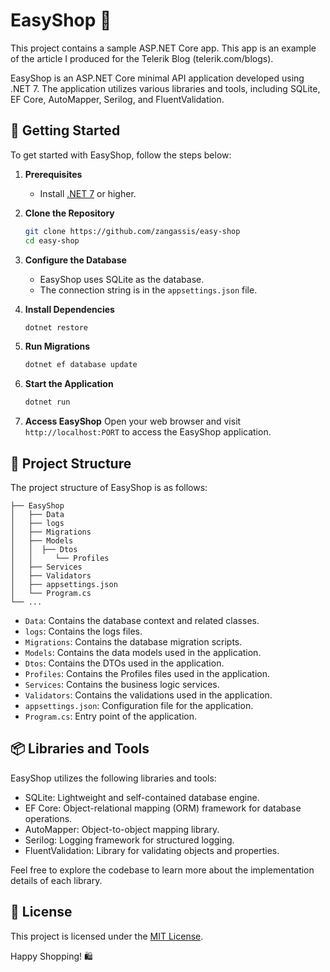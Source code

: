 # EasyShop 🛒

This project contains a sample ASP.NET Core app. This app is an example of the article I produced for the Telerik Blog (telerik.com/blogs).

EasyShop is an ASP.NET Core minimal API application developed using .NET 7. The application utilizes various libraries and tools, including SQLite, EF Core, AutoMapper, Serilog, and FluentValidation.

## 🚀 Getting Started

To get started with EasyShop, follow the steps below:

1. **Prerequisites**
   - Install [.NET 7](https://dotnet.microsoft.com/download/dotnet/7.0) or higher.

2. **Clone the Repository**
   ```bash
   git clone https://github.com/zangassis/easy-shop
   cd easy-shop
   ```

3. **Configure the Database**
   - EasyShop uses SQLite as the database.
   - The connection string is in the `appsettings.json` file.

4. **Install Dependencies**
   ```bash
   dotnet restore
   ```

5. **Run Migrations**
   ```bash
   dotnet ef database update
   ```

6. **Start the Application**
   ```bash
   dotnet run
   ```

7. **Access EasyShop**
   Open your web browser and visit `http://localhost:PORT` to access the EasyShop application.

## 📂 Project Structure

The project structure of EasyShop is as follows:

```
├── EasyShop
│   ├── Data
│   ├── logs
│   ├── Migrations
│   ├── Models
│   │  ├── Dtos
│   │     └── Profiles
│   ├── Services
│   ├── Validators
│   ├── appsettings.json
│   └── Program.cs
└── ...
```

- `Data`: Contains the database context and related classes.
- `logs`: Contains the logs files.
- `Migrations`: Contains the database migration scripts.
- `Models`: Contains the data models used in the application.
- `Dtos`: Contains the DTOs used in the application.
- `Profiles`: Contains the Profiles files used in the application.
- `Services`: Contains the business logic services.
- `Validators`: Contains the validations used in the application.
- `appsettings.json`: Configuration file for the application.
- `Program.cs`: Entry point of the application.

## 📦 Libraries and Tools

EasyShop utilizes the following libraries and tools:

- SQLite: Lightweight and self-contained database engine.
- EF Core: Object-relational mapping (ORM) framework for database operations.
- AutoMapper: Object-to-object mapping library.
- Serilog: Logging framework for structured logging.
- FluentValidation: Library for validating objects and properties.

Feel free to explore the codebase to learn more about the implementation details of each library.

## 📝 License

This project is licensed under the [MIT License](LICENSE).

Happy Shopping! 🛍️